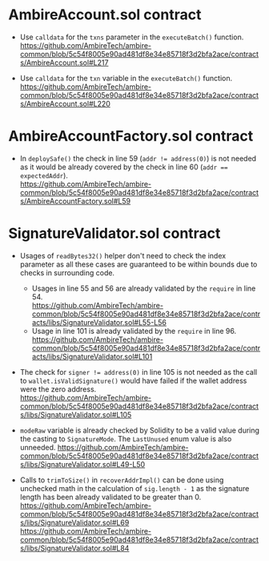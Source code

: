 # AmbireAccount.sol contract

- Use `calldata` for the `txns` parameter in the `executeBatch()` function.  
  https://github.com/AmbireTech/ambire-common/blob/5c54f8005e90ad481df8e34e85718f3d2bfa2ace/contracts/AmbireAccount.sol#L217

- Use `calldata` for the `txn` variable in the `executeBatch()` function.  
  https://github.com/AmbireTech/ambire-common/blob/5c54f8005e90ad481df8e34e85718f3d2bfa2ace/contracts/AmbireAccount.sol#L220

# AmbireAccountFactory.sol contract

- In `deploySafe()` the check in line 59 (`addr != address(0)`) is not needed as it would be already covered by the check in line 60 (`addr == expectedAddr`).  
  https://github.com/AmbireTech/ambire-common/blob/5c54f8005e90ad481df8e34e85718f3d2bfa2ace/contracts/AmbireAccountFactory.sol#L59

# SignatureValidator.sol contract

- Usages of `readBytes32()` helper don't need to check the index parameter as all these cases are guaranteed to be within bounds due to checks in surrounding code.  
  - Usages in line 55 and 56 are already validated by the `require` in line 54.  
    https://github.com/AmbireTech/ambire-common/blob/5c54f8005e90ad481df8e34e85718f3d2bfa2ace/contracts/libs/SignatureValidator.sol#L55-L56
  - Usage in line 101 is already validated by the `require` in line 96.  
    https://github.com/AmbireTech/ambire-common/blob/5c54f8005e90ad481df8e34e85718f3d2bfa2ace/contracts/libs/SignatureValidator.sol#L101
    
- The check for `signer != address(0)` in line 105 is not needed as the call to `wallet.isValidSignature()` would have failed if the wallet address were the zero address.  
  https://github.com/AmbireTech/ambire-common/blob/5c54f8005e90ad481df8e34e85718f3d2bfa2ace/contracts/libs/SignatureValidator.sol#L105

- `modeRaw` variable is already checked by Solidity to be a valid value during the casting to `SignatureMode`. The `LastUnused` enum value is also unneeded.
  https://github.com/AmbireTech/ambire-common/blob/5c54f8005e90ad481df8e34e85718f3d2bfa2ace/contracts/libs/SignatureValidator.sol#L49-L50

- Calls to `trimToSize()` in `recoverAddrImpl()` can be done using unchecked math in the calculation of `sig.length - 1` as the signature length has been already validated to be greater than 0.  
  https://github.com/AmbireTech/ambire-common/blob/5c54f8005e90ad481df8e34e85718f3d2bfa2ace/contracts/libs/SignatureValidator.sol#L69  
  https://github.com/AmbireTech/ambire-common/blob/5c54f8005e90ad481df8e34e85718f3d2bfa2ace/contracts/libs/SignatureValidator.sol#L84  
  